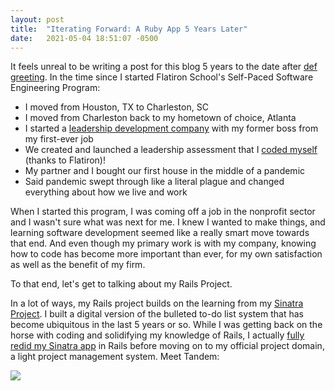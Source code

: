 ```yaml
---
layout: post
title:  "Iterating Forward: A Ruby App 5 Years Later"
date:   2021-05-04 18:51:07 -0500
---
```


It feels unreal to be writing a post for this blog 5 years to the date after [def greeting](http://elyseklova.com/2016/05/04/def_greeting.html). In the time since I started Flatiron School's Self-Paced Software Engineering Program:

* I moved from Houston, TX to Charleston, SC
* I moved from Charleston back to my hometown of choice, Atlanta
* I started a [leadership development company](https://blazeleadership.co) with my former boss from my first-ever job
* We created and launched a leadership assessment that I [coded myself](https://trailblazerstest.co) (thanks to Flatiron)!
* My partner and I bought our first house in the middle of a pandemic
* Said pandemic swept through like a literal plague and changed everything about how we live and work

When I started this program, I was coming off a job in the nonprofit sector and I wasn't sure what was next for me. I knew I wanted to make things, and learning software development seemed like a really smart move towards that end. And even though my primary work is with my company, knowing how to code has become more important than ever, for my own satisfaction as well as the benefit of my firm.

To that end, let's get to talking about my Rails Project.

In a lot of ways, my Rails project builds on the learning from my [Sinatra Project](http://elyseklova.com/2017/02/16/making_a_sinatra_app_bujo_2_0.html). I built a digital version of the bulleted to-do list system that has become ubiquitous in the last 5 years or so. While I was getting back on the horse with coding and solidifying my knowledge of Rails, I actually [fully redid my Sinatra app](https://github.com/klovae/bujo-3-point-0) in Rails before moving on to my official project domain, a light project management system. Meet Tandem:

![](https://imgur.com/a/osoagMW)

